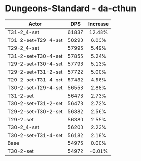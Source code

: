 # Dungeons-Standard - da-cthun
| Actor | DPS | Increase |
|---|:---:|:---:|
|T31-2_4-set|61837|12.48%|
|T31-2-set+T29-4-set|58293|6.03%|
|T29-2_4-set|57996|5.49%|
|T31-2-set+T30-4-set|57855|5.24%|
|T29-2-set+T30-4-set|57796|5.13%|
|T29-2-set+T31-2-set|57722|5.00%|
|T29-2-set+T31-4-set|57482|4.56%|
|T30-2-set+T29-4-set|56558|2.88%|
|T31-2-set|56478|2.73%|
|T30-2-set+T31-2-set|56473|2.72%|
|T29-2-set+T30-2-set|56382|2.56%|
|T29-2-set|56380|2.55%|
|T30-2_4-set|56200|2.23%|
|T30-2-set+T31-4-set|56182|2.19%|
|Base|54976|0.00%|
|T30-2-set|54972|-0.01%|
